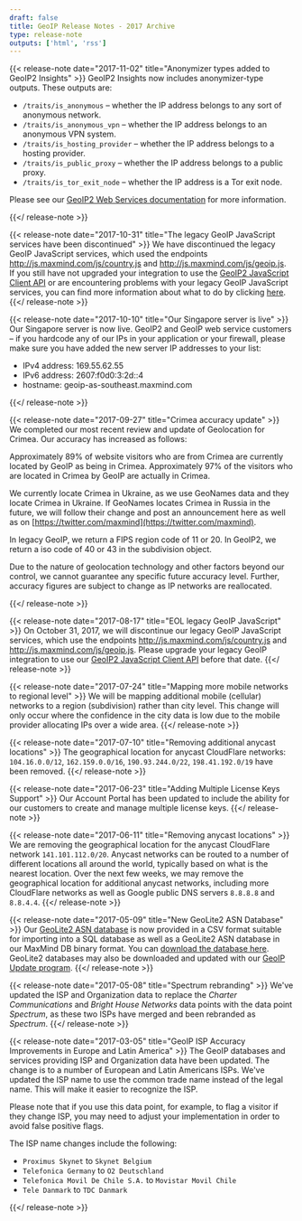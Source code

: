 ```yaml
---
draft: false
title: GeoIP Release Notes - 2017 Archive
type: release-note
outputs: ['html', 'rss']
---
```


{{< release-note date="2017-11-02" title="Anonymizer types added to GeoIP2 Insights" >}}
GeoIP2 Insights now includes anonymizer-type outputs. These outputs
are:

- `/traits/is_anonymous` – whether the IP address belongs to any sort of
  anonymous network.
- `/traits/is_anonymous_vpn` – whether the IP address belongs to an anonymous
  VPN system.
- `/traits/is_hosting_provider` – whether the IP address belongs to a hosting
  provider.
- `/traits/is_public_proxy` – whether the IP address belongs to a public proxy.
- `/traits/is_tor_exit_node` – whether the IP address is a Tor exit node.

Please see our [GeoIP2 Web Services documentation](/geoip/docs/web-services) for
more information.

{{</ release-note >}}

{{< release-note date="2017-10-31" title="The legacy GeoIP JavaScript services have been discontinued" >}}
We have discontinued the legacy GeoIP JavaScript services, which used the
endpoints http://js.maxmind.com/js/country.js and
http://js.maxmind.com/js/geoip.js. If you still have not upgraded your
integration to use the [GeoIP2 JavaScript Client
API](/geoip/geolocate-an-ip/client-side-javascript) or are
encountering problems with your legacy GeoIP JavaScript services, you can find
more information about what to do by clicking
[here](/geoip/legacy/migrating-away-from-our-legacy-geoip-javascript-services/).
{{</ release-note >}}

{{< release-note date="2017-10-10" title="Our Singapore server is live" >}}
Our Singapore server is now live. GeoIP2 and GeoIP web service
customers – if you hardcode any of our IPs in your application or your
firewall, please make sure you have added the new server IP addresses to your
list:

- IPv4 address: 169.55.62.55
- IPv6 address: 2607:f0d0:3:2d::4
- hostname: geoip-as-southeast.maxmind.com

{{</ release-note >}}

{{< release-note date="2017-09-27" title="Crimea accuracy update" >}}
We completed our most recent review and update of Geolocation for Crimea. Our
accuracy has increased as follows:

Approximately 89% of website visitors who are from Crimea are currently located
by GeoIP as being in Crimea. Approximately 97% of the visitors who are located
in Crimea by GeoIP are actually in Crimea.

We currently locate Crimea in Ukraine, as we use GeoNames data and they locate
Crimea in Ukraine. If GeoNames locates Crimea in Russia in the future, we will
follow their change and post an announcement here as well as on
[https://twitter.com/maxmind](https://twitter.com/maxmind).

In legacy GeoIP, we return a FIPS region code of 11 or 20. In GeoIP2, we return
a iso code of 40 or 43 in the subdivision object.

Due to the nature of geolocation technology and other factors beyond our
control, we cannot guarantee any specific future accuracy level. Further,
accuracy figures are subject to change as IP networks are reallocated.

{{</ release-note >}}

{{< release-note date="2017-08-17" title="EOL legacy GeoIP JavaScript" >}}
On October 31, 2017, we will discontinue our legacy GeoIP JavaScript services,
which use the endpoints http://js.maxmind.com/js/country.js and
http://js.maxmind.com/js/geoip.js. Please upgrade your legacy GeoIP integration
to use our [GeoIP2 JavaScript Client
API](/geoip/geolocate-an-ip/client-side-javascript) before
that date.
{{</ release-note >}}

{{< release-note date="2017-07-24" title="Mapping more mobile networks to regional level" >}}
We will be mapping additional mobile (cellular) networks to a region
(subdivision) rather than city level. This change will only occur where the
confidence in the city data is low due to the mobile provider allocating IPs
over a wide area.
{{</ release-note >}}

{{< release-note date="2017-07-10" title="Removing additional anycast locations" >}}
The geographical location for anycast CloudFlare networks: `104.16.0.0/12`,
`162.159.0.0/16`, `190.93.244.0/22`, `198.41.192.0/19` have been removed.
{{</ release-note >}}

{{< release-note date="2017-06-23" title="Adding Multiple License Keys Support" >}}
Our Account Portal has been updated to include the ability for our customers to
create and manage multiple license keys.
{{</ release-note >}}

{{< release-note date="2017-06-11" title="Removing anycast locations" >}}
We are removing the geographical location for the anycast CloudFlare network
`141.101.112.0/20`. Anycast networks can be routed to a number of different
locations all around the world, typically based on what is the nearest
location. Over the next few weeks, we may remove the geographical location for
additional anycast networks, including more CloudFlare networks as well as
Google public DNS servers `8.8.8.8` and `8.8.4.4`.
{{</ release-note >}}

{{< release-note date="2017-05-09" title="New GeoLite2 ASN Database" >}}
Our [GeoLite2 ASN database](/geoip/docs/databases) is now provided in a CSV
format suitable for importing into a SQL database as well as a GeoLite2 ASN
database in our MaxMind DB binary format. You can [download the database
here](/geoip/geoip2/geolite2/). GeoLite2 databases may also be downloaded and
updated with our [GeoIP Update program](/geoip/geoipupdate/).
{{</ release-note >}}

{{< release-note date="2017-05-08" title="Spectrum rebranding" >}}
We've updated the ISP and Organization data to replace the _Charter
Communications_ and _Bright House Networks_ data points with the data point
_Spectrum_, as these two ISPs have merged and been rebranded as _Spectrum_.
{{</ release-note >}}

{{< release-note date="2017-03-05" title="GeoIP ISP Accuracy Improvements in Europe and Latin America" >}}
The GeoIP databases and services providing ISP and Organization data have been
updated. The change is to a number of European and Latin Americans ISPs. We've
updated the ISP name to use the common trade name instead of the legal name.
This will make it easier to recognize the ISP.

Please note that if you use this data point, for example, to flag a visitor if
they change ISP, you may need to adjust your implementation in order to avoid
false positive flags.

The ISP name changes include the following:

- `Proximus Skynet` to `Skynet Belgium`
- `Telefonica Germany` to `O2 Deutschland`
- `Telefonica Movil De Chile S.A.` to `Movistar Movil Chile`
- `Tele Danmark` to `TDC Danmark`

{{</ release-note >}}
